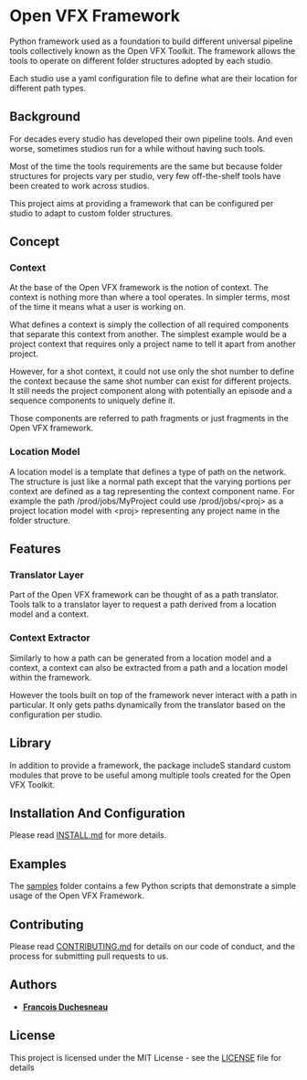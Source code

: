 # Open VFX Framework

Python framework used as a foundation to build different universal pipeline tools collectively known as the Open VFX Toolkit. The framework allows the tools to operate on different folder structures adopted by each studio.

Each studio use a yaml configuration file to define what are their location for different path types.

## Background

For decades every studio has developed their own pipeline tools. And even worse, sometimes studios run for a while without having such tools.

Most of the time the tools requirements are the same but because folder structures for projects vary per studio, very few off-the-shelf tools have been created to work across studios.

This project aims at providing a framework that can be configured per studio to adapt to custom folder structures.

## Concept

### Context
At the base of the Open VFX framework is the notion of context. The context is nothing more than where a tool operates. In simpler terms, most of the time it means what a user is working on.

What defines a context is simply the collection of all required components that separate this context from another. The simplest example would be a project context that requires only a project name to tell it apart from another project.

However, for a shot context, it could not use only the shot number to define the context because the same shot number can exist for different projects. It still needs the project component along with potentially an episode and a sequence components to uniquely define it.

Those components are referred to path fragments or just fragments in the Open VFX framework.

### Location Model
A location model is a template that defines a type of path on the network. The structure is just like a normal path except that the varying portions per context are defined as a tag representing the context component name. For example the path /prod/jobs/MyProject could use /prod/jobs/\<proj> as a project location model with \<proj> representing any project name in the folder structure.

## Features

### Translator Layer
Part of the Open VFX framework can be thought of as a path translator. Tools talk to a translator layer to request a path derived from a location model and a context.

### Context Extractor
Similarly to how a path can be generated from a location model and a context, a context can also be extracted from a path and a location model within the framework.

However the tools built on top of the framework never interact with a path in particular. It only gets paths dynamically from the translator based on the configuration per studio.

## Library
In addition to provide a framework, the package includeS standard custom modules that prove to be useful among multiple tools created for the Open VFX Toolkit.

## Installation And Configuration

Please read [INSTALL.md](./INSTALL.md) for more details.

## Examples

The [samples](./samples) folder contains a few Python scripts that demonstrate a simple usage of the Open VFX Framework.

## Contributing

Please read [CONTRIBUTING.md](CONTRIBUTING.md) for details on our code of conduct, and the process for submitting pull requests to us.

## Authors

* **[Francois Duchesneau](https://github.com/trinix1975)**

## License

This project is licensed under the MIT License - see the [LICENSE](./LICENSE) file for details
